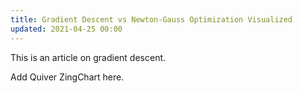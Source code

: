 ```yaml
---
title: Gradient Descent vs Newton-Gauss Optimization Visualized
updated: 2021-04-25 00:00
---
```


<!-- Load plotly.js into the DOM -->
<script src='https://cdn.plot.ly/plotly-2.4.2.min.js'></script>

This is an article on gradient descent. 

<div id='plot-0'><!-- Plotly chart will be drawn inside this DIV --></div>

Add Quiver ZingChart here.

<script src="https://cdnjs.cloudflare.com/ajax/libs/mathjs/9.5.1/math.js" integrity="sha512-AfRcJIj922x/jSJpQLnry0DYIBg6EGCtwk/MiQ6QvDlzb7kNFxH8EdqXLkaXXY3YHQS9FrSb8H7LzuLn0CZQ1A==" crossorigin="anonymous" referrerpolicy="no-referrer"></script>
<script src="/assets/js/gradient-descent.js" async></script>